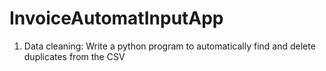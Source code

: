 # InvoiceAutomatInputApp
1. Data cleaning: Write a python program to automatically find and delete duplicates from the CSV
